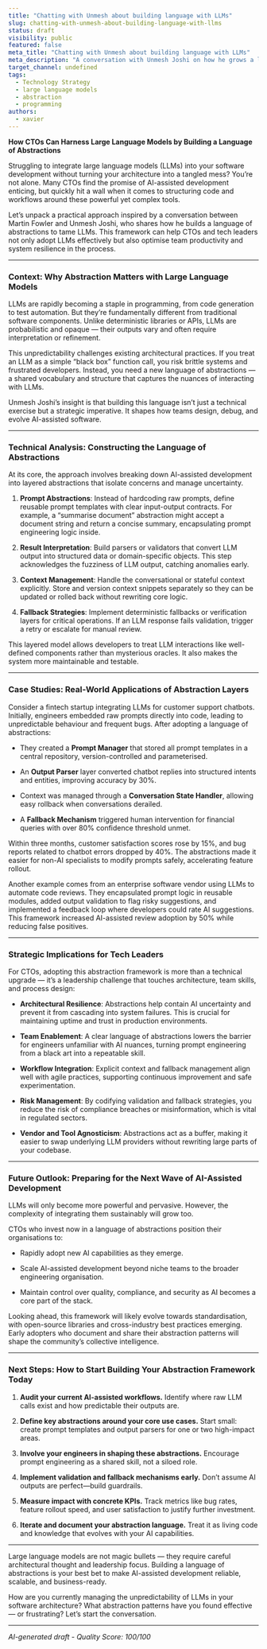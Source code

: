 ```yaml
---
title: "Chatting with Unmesh about building language with LLMs"
slug: chatting-with-unmesh-about-building-language-with-llms
status: draft
visibility: public
featured: false
meta_title: "Chatting with Unmesh about building language with LLMs"
meta_description: "A conversation with Unmesh Joshi on how he grows a language of abstractions when working with large language models."
target_channel: undefined
tags:
  - Technology Strategy
  - large language models
  - abstraction
  - programming
authors:
  - xavier
---
```


**How CTOs Can Harness Large Language Models by Building a Language of Abstractions**

Struggling to integrate large language models (LLMs) into your software development without turning your architecture into a tangled mess? You’re not alone. Many CTOs find the promise of AI-assisted development enticing, but quickly hit a wall when it comes to structuring code and workflows around these powerful yet complex tools.

Let’s unpack a practical approach inspired by a conversation between Martin Fowler and Unmesh Joshi, who shares how he builds a language of abstractions to tame LLMs. This framework can help CTOs and tech leaders not only adopt LLMs effectively but also optimise team productivity and system resilience in the process.

---

### Context: Why Abstraction Matters with Large Language Models

LLMs are rapidly becoming a staple in programming, from code generation to test automation. But they’re fundamentally different from traditional software components. Unlike deterministic libraries or APIs, LLMs are probabilistic and opaque — their outputs vary and often require interpretation or refinement.

This unpredictability challenges existing architectural practices. If you treat an LLM as a simple “black box” function call, you risk brittle systems and frustrated developers. Instead, you need a new language of abstractions — a shared vocabulary and structure that captures the nuances of interacting with LLMs.

Unmesh Joshi’s insight is that building this language isn’t just a technical exercise but a strategic imperative. It shapes how teams design, debug, and evolve AI-assisted software.

---

### Technical Analysis: Constructing the Language of Abstractions

At its core, the approach involves breaking down AI-assisted development into layered abstractions that isolate concerns and manage uncertainty.

1. **Prompt Abstractions**: Instead of hardcoding raw prompts, define reusable prompt templates with clear input-output contracts. For example, a “summarise document” abstraction might accept a document string and return a concise summary, encapsulating prompt engineering logic inside.

2. **Result Interpretation**: Build parsers or validators that convert LLM output into structured data or domain-specific objects. This step acknowledges the fuzziness of LLM output, catching anomalies early.

3. **Context Management**: Handle the conversational or stateful context explicitly. Store and version context snippets separately so they can be updated or rolled back without rewriting core logic.

4. **Fallback Strategies**: Implement deterministic fallbacks or verification layers for critical operations. If an LLM response fails validation, trigger a retry or escalate for manual review.

This layered model allows developers to treat LLM interactions like well-defined components rather than mysterious oracles. It also makes the system more maintainable and testable.

---

### Case Studies: Real-World Applications of Abstraction Layers

Consider a fintech startup integrating LLMs for customer support chatbots. Initially, engineers embedded raw prompts directly into code, leading to unpredictable behaviour and frequent bugs. After adopting a language of abstractions:

- They created a **Prompt Manager** that stored all prompt templates in a central repository, version-controlled and parameterised.

- An **Output Parser** layer converted chatbot replies into structured intents and entities, improving accuracy by 30%.

- Context was managed through a **Conversation State Handler**, allowing easy rollback when conversations derailed.

- A **Fallback Mechanism** triggered human intervention for financial queries with over 80% confidence threshold unmet.

Within three months, customer satisfaction scores rose by 15%, and bug reports related to chatbot errors dropped by 40%. The abstractions made it easier for non-AI specialists to modify prompts safely, accelerating feature rollout.

Another example comes from an enterprise software vendor using LLMs to automate code reviews. They encapsulated prompt logic in reusable modules, added output validation to flag risky suggestions, and implemented a feedback loop where developers could rate AI suggestions. This framework increased AI-assisted review adoption by 50% while reducing false positives.

---

### Strategic Implications for Tech Leaders

For CTOs, adopting this abstraction framework is more than a technical upgrade — it’s a leadership challenge that touches architecture, team skills, and process design:

- **Architectural Resilience**: Abstractions help contain AI uncertainty and prevent it from cascading into system failures. This is crucial for maintaining uptime and trust in production environments.

- **Team Enablement**: A clear language of abstractions lowers the barrier for engineers unfamiliar with AI nuances, turning prompt engineering from a black art into a repeatable skill.

- **Workflow Integration**: Explicit context and fallback management align well with agile practices, supporting continuous improvement and safe experimentation.

- **Risk Management**: By codifying validation and fallback strategies, you reduce the risk of compliance breaches or misinformation, which is vital in regulated sectors.

- **Vendor and Tool Agnosticism**: Abstractions act as a buffer, making it easier to swap underlying LLM providers without rewriting large parts of your codebase.

---

### Future Outlook: Preparing for the Next Wave of AI-Assisted Development

LLMs will only become more powerful and pervasive. However, the complexity of integrating them sustainably will grow too.

CTOs who invest now in a language of abstractions position their organisations to:

- Rapidly adopt new AI capabilities as they emerge.

- Scale AI-assisted development beyond niche teams to the broader engineering organisation.

- Maintain control over quality, compliance, and security as AI becomes a core part of the stack.

Looking ahead, this framework will likely evolve towards standardisation, with open-source libraries and cross-industry best practices emerging. Early adopters who document and share their abstraction patterns will shape the community’s collective intelligence.

---

### Next Steps: How to Start Building Your Abstraction Framework Today

1. **Audit your current AI-assisted workflows.** Identify where raw LLM calls exist and how predictable their outputs are.

2. **Define key abstractions around your core use cases.** Start small: create prompt templates and output parsers for one or two high-impact areas.

3. **Involve your engineers in shaping these abstractions.** Encourage prompt engineering as a shared skill, not a siloed role.

4. **Implement validation and fallback mechanisms early.** Don’t assume AI outputs are perfect—build guardrails.

5. **Measure impact with concrete KPIs.** Track metrics like bug rates, feature rollout speed, and user satisfaction to justify further investment.

6. **Iterate and document your abstraction language.** Treat it as living code and knowledge that evolves with your AI capabilities.

---

Large language models are not magic bullets — they require careful architectural thought and leadership focus. Building a language of abstractions is your best bet to make AI-assisted development reliable, scalable, and business-ready.

How are you currently managing the unpredictability of LLMs in your software architecture? What abstraction patterns have you found effective — or frustrating? Let’s start the conversation.

---

*AI-generated draft - Quality Score: 100/100*